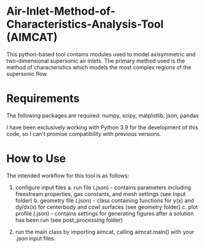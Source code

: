 # Air-Inlet-Method-of-Characteristics-Analysis-Tool (AIMCAT)

This python-based tool contains modules used to model axisymmetric and 
two-dimensional supersonic air inlets. The primary method used is the method of 
characteristics which models the most complex regions of the supersonic flow.

# Requirements

The following packages are required: 
numpy, scipy, matplotlib, json, pandas

I have been exclusively working with Python 3.9 for the development of this code, 
so I can't promise compatibility with previous versions.

# How to Use

The intended workflow for this tool is as follows: 

1. configure input files 
    a. run file (.json) - contains parameters including freestream properties, 
        gas constants, and mesh settings (see Input folder)
    b. geometry file (.json) - class containing functions for y(x) and dy/dx(x) 
        for centerbody and cowl surfaces (see geometry folder)
    c. plot profile (.json) - contains settings for generating figures after a 
        solution has been run (see post_processing folder)

2. run the main class by importing aimcat, calling aimcat.main() with your .json
input files. 
